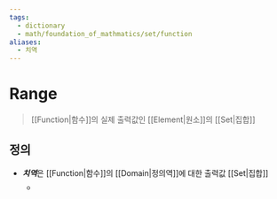 ```yaml
---
tags:
  - dictionary
  - math/foundation_of_mathmatics/set/function
aliases:
  - 치역
---
```

# Range
> [[Function|함수]]의 실제 출력값인 [[Element|원소]]의 [[Set|집합]]
## 정의 
+ ***치역***은 [[Function|함수]]의 [[Domain|정의역]]에 대한 출력값 [[Set|집합]] 
	+ $$$$